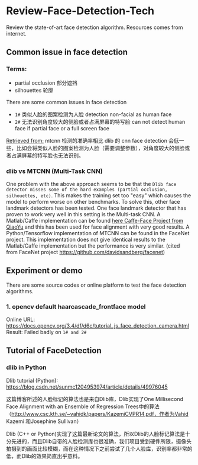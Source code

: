 # Review-Face-Detection-Tech
Review the state-of-art face detection algorithm. Resources comes from internet. 

## Common issue in face detection
### Terms: 
  - partial occlusion 部分遮挡
  - silhouettes 轮廓

There are some common issues in face detection
  - `1#` 类似人脸的图案检测为人脸  detection non-facial as human face
  - `2#` 无法识别角度较大的侧脸或者占满屏幕的特写脸 can not detect human face if partial face or a full screen face

[Retrieved from:](https://github.com/AlfnXd/video_clipper/wiki/How-to-use) mtcnn 检测的准确率相比 dlib 的 cnn face detection 会低一些，比如会将类似人脸的图案检测为人脸（需要调整参数），对角度较大的侧脸或者占满屏幕的特写脸也无法识别。

### dlib vs MTCNN (Multi-Task CNN)
One problem with the above approach seems to be that the `Dlib face detector misses some of the hard examples (partial occlusion, silhouettes, etc)`. This makes the training set too "easy" which causes the model to perform worse on other benchmarks. To solve this, other face landmark detectors has been tested. One face landmark detector that has proven to work very well in this setting is the Multi-task CNN. A Matlab/Caffe implementation can be found [here Caffe-Face Project from QiaoYu](https://github.com/kpzhang93/) and this has been used for face alignment with very good results. A Python/Tensorflow implementation of MTCNN can be found in the FaceNet project. This implementation does not give identical results to the Matlab/Caffe implementation but the performance is very similar. (cited from FaceNet project https://github.com/davidsandberg/facenet)


## Experiment or demo
There are some source codes or online platform to test the face detection algorithms.
### 1. opencv default haarcascade_frontface model 
Online URL: https://docs.opencv.org/3.4/df/d6c/tutorial_js_face_detection_camera.html
Result: Failed badly on `1# and 2#`


## Tutorial of FaceDetection
### dlib in Python
Dlib tutorial (Python): https://blog.csdn.net/sunmc1204953974/article/details/49976045

这篇博客所述的人脸标记的算法也是来自Dlib库，Dlib实现了One Millisecond Face Alignment with an Ensemble of Regression Trees中的算法（http://www.csc.kth.se/~vahidk/papers/KazemiCVPR14.pdf，作者为Vahid Kazemi 和Josephine Sullivan）

Dlib (C++ or Python)实现了这篇最新论文的算法，所以Dlib的人脸标记算法是十分先进的，而且Dlib自带的人脸检测库也很准确，我们项目受到硬件所限，摄像头拍摄到的画面比较模糊，而在这种情况下之前尝试了几个人脸库，识别率都非常的低，而Dlib的效果简直出乎意料。



